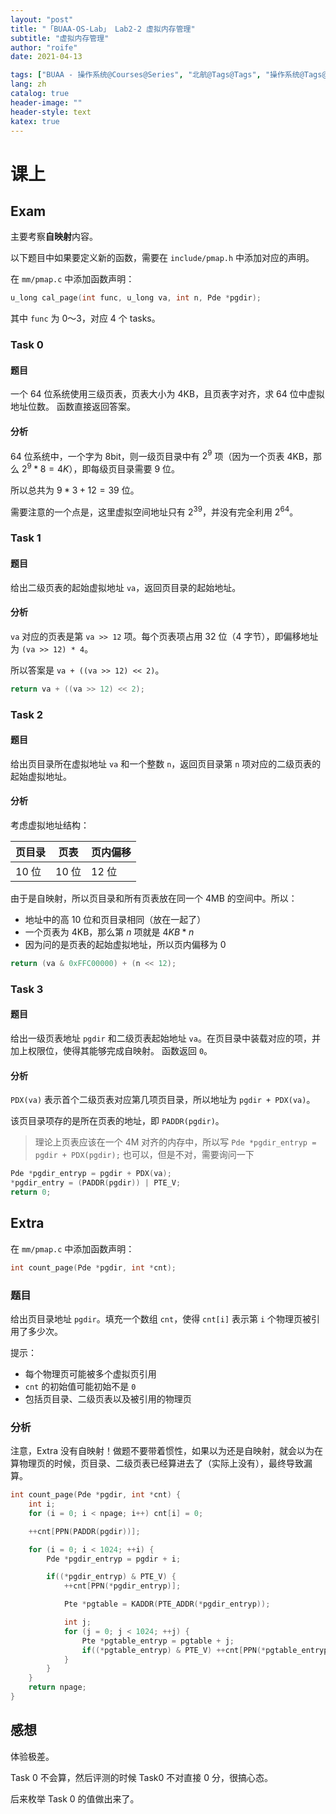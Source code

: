 ```yaml
---
layout: "post"
title: "「BUAA-OS-Lab」 Lab2-2 虚拟内存管理"
subtitle: "虚拟内存管理"
author: "roife"
date: 2021-04-13

tags: ["BUAA - 操作系统@Courses@Series", "北航@Tags@Tags", "操作系统@Tags@Tags", "C@Languages@Tags"]
lang: zh
catalog: true
header-image: ""
header-style: text
katex: true
---
```


# 课上

## Exam

主要考察**自映射**内容。

以下题目中如果要定义新的函数，需要在 `include/pmap.h` 中添加对应的声明。

在 `mm/pmap.c` 中添加函数声明：

```c
u_long cal_page(int func, u_long va, int n, Pde *pgdir);
```

其中 `func` 为 0～3，对应 4 个 tasks。

### Task 0

#### 题目

一个 64 位系统使用三级页表，页表大小为 4KB，且页表字对齐，求 64 位中虚拟地址位数。
函数直接返回答案。

#### 分析

64 位系统中，一个字为 8bit，则一级页目录中有 $2^9$ 项（因为一个页表 4KB，那么 $2^9 * 8 = 4K$），即每级页目录需要 9 位。

所以总共为 $9*3 + 12 = 39$ 位。

需要注意的一个点是，这里虚拟空间地址只有 $2^{39}$，并没有完全利用 $2^{64}$。

### Task 1

#### 题目

给出二级页表的起始虚拟地址 `va`，返回页目录的起始地址。

#### 分析

`va` 对应的页表是第 `va >> 12` 项。每个页表项占用 32 位（4 字节），即偏移地址为 `(va >> 12) * 4`。

所以答案是 `va + ((va >> 12) << 2)`。

```c
return va + ((va >> 12) << 2);
```

### Task 2

#### 题目

给出页目录所在虚拟地址 `va` 和一个整数 `n`，返回页目录第 `n` 项对应的二级页表的起始虚拟地址。

#### 分析

考虑虚拟地址结构：

|页目录|页表|页内偏移|
|-|-|-|
| 10 位 | 10 位 | 12 位 |

由于是自映射，所以页目录和所有页表放在同一个 4MB 的空间中。所以：
- 地址中的高 10 位和页目录相同（放在一起了）
- 一个页表为 4KB，那么第 $n$ 项就是 $4KB * n$
- 因为问的是页表的起始虚拟地址，所以页内偏移为 0

```c
return (va & 0xFFC00000) + (n << 12);
```

### Task 3

#### 题目

给出一级页表地址 `pgdir` 和二级页表起始地址 `va`。在页目录中装载对应的项，并加上权限位，使得其能够完成自映射。
函数返回 `0`。

#### 分析

`PDX(va)` 表示首个二级页表对应第几项页目录，所以地址为 `pgdir + PDX(va)`。

该页目录项存的是所在页表的地址，即 `PADDR(pgdir)`。

> 理论上页表应该在一个 4M 对齐的内存中，所以写 `Pde *pgdir_entryp = pgdir + PDX(pgdir);` 也可以，但是不对，需要询问一下

```c
Pde *pgdir_entryp = pgdir + PDX(va);
*pgdir_entry = (PADDR(pgdir)) | PTE_V;
return 0;
```

## Extra

在 `mm/pmap.c` 中添加函数声明：

```c
int count_page(Pde *pgdir, int *cnt);
```

### 题目

给出页目录地址 `pgdir`。填充一个数组 `cnt`，使得 `cnt[i]` 表示第 `i` 个物理页被引用了多少次。

提示：
- 每个物理页可能被多个虚拟页引用
- `cnt` 的初始值可能初始不是 `0`
- 包括页目录、二级页表以及被引用的物理页

### 分析

注意，Extra 没有自映射！做题不要带着惯性，如果以为还是自映射，就会以为在算物理页的时候，页目录、二级页表已经算进去了（实际上没有），最终导致漏算。

```c
int count_page(Pde *pgdir, int *cnt) {
    int i;
    for (i = 0; i < npage; i++) cnt[i] = 0;

    ++cnt[PPN(PADDR(pgdir))];

    for (i = 0; i < 1024; ++i) {
        Pde *pgdir_entryp = pgdir + i;

        if((*pgdir_entryp) & PTE_V) {
            ++cnt[PPN(*pgdir_entryp)];

            Pte *pgtable = KADDR(PTE_ADDR(*pgdir_entryp));

            int j;
            for (j = 0; j < 1024; ++j) {
                Pte *pgtable_entryp = pgtable + j;
                if((*pgtable_entryp) & PTE_V) ++cnt[PPN(*pgtable_entryp)];
            }
        }
    }
    return npage;
}
```

## 感想

体验极差。

Task 0 不会算，然后评测的时候 Task0 不对直接 0 分，很搞心态。

后来枚举 Task 0 的值做出来了。